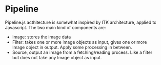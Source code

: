 # Pipeline

Pipeline.js acthitecture is somewhat inspired by ITK architecture, applied to Javascript. The two main kind of components are:  
- Image: stores the image data
- Filter: takes one or more Image objects as input, gives one or more Image object in output. Apply some processing in between.
- Source, output an image from a fetching/reading process. Like a filter but does not take any Image object as input.
